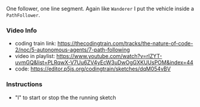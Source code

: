 One follower, one line segment. Again like `Wanderer` I put the vehicle inside a `PathFollower`. 

### Video Info

- coding train link: <https://thecodingtrain.com/tracks/the-nature-of-code-2/noc/5-autonomous-agents/7-path-following>
- video in playlist: <https://www.youtube.com/watch?v=rlZYT-uvmGQ&list=PLRqwX-V7Uu6ZV4yEcW3uDwOgGXKUUsPOM&index=44>
- code: <https://editor.p5js.org/codingtrain/sketches/dqM054vBV>


### Instructions   

- "l" to start or stop the the running sketch
